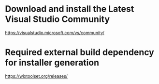 # Download and install the Latest Visual Studio Community

https://visualstudio.microsoft.com/vs/community/

# Required external build dependency for installer generation

https://wixtoolset.org/releases/
